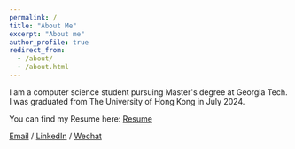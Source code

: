 ```yaml
---
permalink: /
title: "About Me"
excerpt: "About me"
author_profile: true
redirect_from: 
  - /about/
  - /about.html
---
```


I am a computer science student pursuing Master's degree at Georgia Tech. I was graduated from The University of Hong Kong in July 2024.

You can find my Resume here: [Resume](../assets/Zebin_Guo.pdf)


[Email](mailto:guozebin2324@outlook.com) / [LinkedIn](https://www.linkedin.com/in/zebin-guo-810115271/) / [Wechat](../images/IMG_4611.png)
